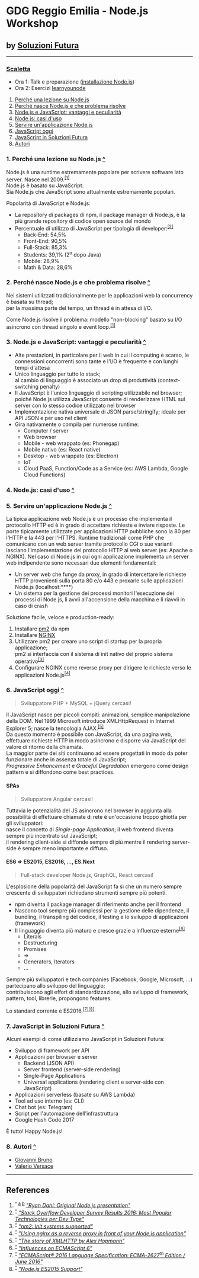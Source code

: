 # GDG Reggio Emilia - Node.js Workshop #
## by [Soluzioni Futura](https://www.soluzionifutura.it/) ##

* * *

### <a href="#" id="toc">Scaletta</a> 

* Ora 1: Talk e preparazione ([installazione Node.js](https://nodejs.org/))
* Ora 2: Esercizi [learnyounode](https://nodeschool.io/#get-going)

1. <a href="#chap1">Perché una lezione su Node.js</a>
2. <a href="#chap2">Perché nasce Node.js e che problema risolve</a>
3. <a href="#chap3">Node.js e JavaScript: vantaggi e peculiarità</a>
4. <a href="#chap4">Node.js: casi d'uso</a>
5. <a href="#chap5">Servire un'applicazione Node.js</a>
6. <a href="#chap6">JavaScript oggi</a>
7. <a href="#chap7">JavaScript in Soluzioni Futura</a>
8. <a href="#chap8">Autori</a>

### 1. Perché una lezione su Node.js <a href="#toc" id="chap1">^</a>
Node.js è una runtime estremamente popolare per scrivere software lato server. Nasce nel 2009.<sup id="ref10">[[1]](#fn10)</sup>  
Node.js è basato su JavaScript.  
Sia Node.js che JavaScript sono attualmente estremamente popolari.

Popolarità di JavaScript e Node.js:
* La repository di packages di npm, il package manager di Node.js, è la più grande repository di codice open source del mondo
* Percentuale di utilizzo di JavaScript per tipologia di developer:<sup id="ref11">[[2]](#fn11)</sup>
    * Back-End: 54,5%
    * Front-End: 90,5%
    * Full-Stack: 85,3%
    * Students: 39,1% (2<sup>o</sup> dopo Java)
    * Mobile: 28,9%
    * Math & Data: 28,6% 

### 2. Perché nasce Node.js e che problema risolve <a href="#toc" id="chap2">^</a>
Nei sistemi utilizzati tradizionalmente per le applicazioni web la concurrency è basata su thread;  
per la massima parte del tempo, un thread è in attesa di I/O.  

Come Node.js risolve il problema: modello "non-blocking" basato su I/O asincrono con thread singolo e event loop.<sup id="ref20">[[1]](#fn10)</sup>  

### 3. Node.js e JavaScript: vantaggi e peculiarità <a href="#toc" id="chap3">^</a>
* Alte prestazioni, in particolare per il web in cui il computing è scarso, le connessioni concorrenti sono tante e l'I/O è frequente e con lunghi tempi d'attesa
* Unico linguaggio per tutto lo stack;  
al cambio di linguaggio è associato un drop di produttività (context-switching penalty)
* Il JavaScript è l'unico linguaggio di scripting utilizzabile nel browser;  
poiché Node.js utilizza JavaScript consente di renderizzare HTML sul server con lo stesso codice utilizzato nel browser
* Implementazione nativa universale di JSON parse/stringify; ideale per API JSON e per uso nel client
* Gira nativamente o compila per numerose runtime:
    * Computer / server
    * Web browser
    * Mobile - web wrappato (es: Phonegap)
    * Mobile nativo (es: React native)
    * Desktop - web wrappato (es: Electron)
    * IoT
    * Cloud PaaS, Function/Code as a Service (es: AWS Lambda, Google Cloud Functions)

### 4. Node.js: casi d'uso <a href="#toc" id="chap4">^</a>

### 5. Servire un'applicazione Node.js <a href="#toc" id="chap5">^</a>
La tipica applicazione web Node.js è un processo che implementa il protocollo HTTP ed è in grado di accettare richieste e inviare risposte.
Le porte tipicamente utilizzate per applicazioni HTTP pubbliche sono la 80 per l'HTTP e la 443 per l'HTTPS.
Runtime tradizionali come PHP che comunicano con un web server tramite protocollo CGI o sue varianti lasciano l'implementazione del protocollo HTTP al web server (es: Apache o NGINX).
Nel caso di Node.js in cui ogni applicazione implementa un server web indipendente sono necessari due elementi fondamentali:
* Un server web che funge da proxy, in grado di intercettare le richieste HTTP provenienti sulla porta 80 e/o 443 e proxarle sulle applicazioni Node.js (localhost:****)
* Un sistema per la gestione dei processi monitori l'esecuzione dei processi di Node.js, li avvii all'accensione della macchina e li riavvii in caso di crash

Soluzione facile, veloce e production-ready:
1. Installare [pm2](http://pm2.keymetrics.io/) da npm
2. Installare [NGINX](https://www.nginx.com/)
3. Utilizzare pm2 per creare uno script di startup per la propria applicazione;  
pm2 si interfaccia con il sistema di init nativo del proprio sistema operativo<sup id="ref50">[[3]](#fn50)</sup>
4. Configurare NGINX come reverse proxy per dirigere le richieste verso le applicazioni Node.js<sup id="ref51">[[4]](#fn51)</sup>

### 6. JavaScript oggi <a href="#toc" id="chap6">^</a>
> Sviluppatore PHP + MySQL + jQuery cercasi!

Il JavaScript nasce per piccoli compiti: animazioni, semplice manipolazione della DOM.
Nel 1999 Microsoft introduce XMLHttpRequest in Internet Explorer 5; nasce la tencologia AJAX.<sup id="ref60">[[5]](#fn60)</sup>  
Da questo momento è possibile con JavaScript, da una pagina web, effettuare richieste HTTP in modo asincrono e disporre via JavaScript del valore di ritorno della chiamata.  
La maggior parte dei siti continuano ad essere progettati in modo da poter funzionare anche in assenza totale di JavaScript;  
*Progressive Enhancement* e *Graceful Degradation* emergono come design pattern e si diffondono come best practices.  

#### SPAs
> Sviluppatore Angular cercasi!

Tuttavia le potenzialità del JS asincrono nel browser in aggiunta alla possibilità di effettuare chiamate di rete è un'occasione troppo ghiotta per gli sviluppatori:  
nasce il concetto di *Single-page Application*; il web frontend diventa sempre più incentrato sul JavaScript;  
il rendering client-side si diffonde sempre di più mentre il rendering server-side è sempre meno importante e diffuso.

#### ES6 => ES2015, ES2016, ..., ES.Next
> Full-stack developer Node.js, GraphQL, React cercasi!

L'esplosione della popolarità del JavaScript fa sì che un numero sempre crescente di sviluppatori richiedano strumenti sempre più potenti.  
* npm diventa il package manager di riferimento anche per il frontend
* Nascono tool sempre più complessi per la gestione delle dipendenze, il bundling, il transpiling del codice, il testing e lo sviluppo di applicazioni (framework)
* Il linguaggio diventa più maturo e cresce grazie a influenze esterne<sup id="ref61">[[6]](#fn61)</sup>
    * Literals
    * Destructuring
    * Promises
    * =>
    * Generators, Iterators
    * ...

Sempre più sviluppatori e tech companies (Facebook, Google, Microsoft, ...) partecipano allo sviluppo del linguaggio;  
contribuiscono agli effort di standardizzazione, allo sviluppo di framework, pattern, tool, librerie, propongono features.

Lo standard corrente è ES2016.<sup><a id="ref62" href="#fn62">[7]</a><a id="ref63" href="#fn63">[8]</a></sup>

### 7. JavaScript in Soluzioni Futura <a href="#toc" id="chap7">^</a>
Alcuni esempi di come utilizziamo JavaScript in Soluzioni Futura:
* Sviluppo di framework per API
* Applicazioni per browser e server
    * Backend (JSON API)
    * Server frontend (server-side rendering)
    * Single-Page Applications
    * Universal applications (rendering client e server-side con JavaScript)
* Applicazioni serverless (basate su AWS Lambda)
* Tool ad uso interno (es: CLI)
* Chat bot (es: Telegram)
* Script per l'automazione dell'infrastruttura
* Google Hash Code 2017

È tutto! Happy Node.js!

### 8. Autori <a href="#toc" id="chap8">^</a>
* [Giovanni Bruno](https://www.facebook.com/giovanni.bruno)
* [Valerio Versace](https://www.facebook.com/valce)

* * *

## References ##
1. <sup>^ [a](#ref10) [b](#ref20)</sup> <cite><a id="fn10" href="https://www.youtube.com/watch?v=ztspvPYybIY">"Ryan Dahl: Original Node.js presentation"</a></cite>
2. <sup>[^](#ref11)</sup> <cite><a id="fn11" href="http://stackoverflow.com/insights/survey/2016#most-popular-technologies-per-occupation">"Stack Overflow Developer Survey Results 2016: Most Popular Technologies per Dev Type"</a></cite>
3. <sup>[^](#ref50)</sup> <cite><a id="fn50" href="http://pm2.keymetrics.io/docs/usage/startup/#init-systems-supported">"pm2: Init systems supported"</a></cite>
4. <sup>[^](#ref51)</sup> <cite><a id="fn51" href="http://www.nikola-breznjak.com/blog/javascript/nodejs/using-nginx-as-a-reverse-proxy-in-front-of-your-node-js-application/">"Using nginx as a reverse proxy in front of your Node.js application"</a></cite>
5. <sup>[^](#ref60)</sup> <cite><a id="fn60" href="http://www.alexhopmann.com/xmlhttp.htm">"The story of XMLHTTP by Alex Hopmann"</a></cite>
6. <sup>[^](#ref61)</sup> <cite><a id="fn61" href="http://2ality.com/2015/10/es6-influences.html">"Influences on ECMAScript 6"</a></cite>
7. <sup>[^](#ref62)</sup> <cite><a id="fn62" href="https://www.ecma-international.org/ecma-262/7.0/">"ECMAScript® 2016 Language Specification: ECMA-2627<sup>th</sup> Edition / June 2016"</a></cite>
8. <sup>[^](#ref63)</sup> <cite><a id="fn63" href="http://node.green/">"Node.js ES2015 Support"</a></cite>
